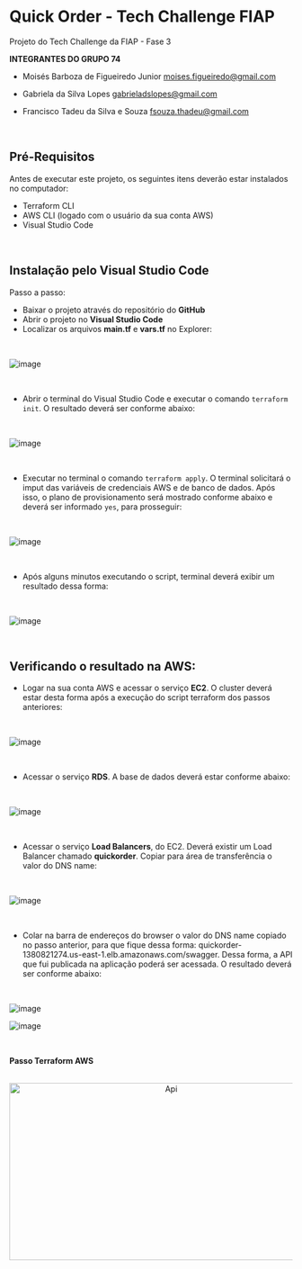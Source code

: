 # Quick Order - Tech Challenge FIAP

Projeto do Tech Challenge da FIAP - Fase 3

**INTEGRANTES DO GRUPO 74**

* Moisés Barboza de Figueiredo Junior
moises.figueiredo@gmail.com

* Gabriela da Silva Lopes
gabrieladslopes@gmail.com

* Francisco Tadeu da Silva e Souza
fsouza.thadeu@gmail.com

<br />

## Pré-Requisitos

Antes de executar este projeto, os seguintes itens deverão estar instalados no computador:

* Terraform CLI
* AWS CLI (logado com o usuário da sua conta AWS)
* Visual Studio Code
<br />

## Instalação pelo Visual Studio Code

Passo a passo:

* Baixar o projeto através do repositório do **GitHub**
* Abrir o projeto no **Visual Studio Code**
* Localizar os arquivos **main.tf** e **vars.tf** no Explorer:
<br />

![image](https://github.com/TechChallenge-4SOAT-G74/QuickOrder-Infra-Terraform/assets/19378661/d4fb4b62-133e-46f1-9f16-eb07c11c9c69)


<br />

* Abrir o terminal do Visual Studio Code e executar o comando  `terraform init`. O resultado deverá ser conforme abaixo:

<br />

![image](https://github.com/TechChallenge-4SOAT-G74/QuickOrder-Infra-Terraform/assets/19378661/c366580b-f05e-4ee9-a6f5-8f3dee4b12a0)

<br />

* Executar no terminal o comando  `terraform apply`. O terminal solicitará o imput das variáveis de credenciais AWS e de banco de dados. Após isso, o plano de provisionamento será mostrado conforme abaixo e deverá ser informado `yes`, para prosseguir:

<br />

![image](https://github.com/TechChallenge-4SOAT-G74/QuickOrder-Infra-Terraform/assets/19378661/76934751-1a64-4090-879d-114bb05a2e09)

<br />

* Após alguns minutos executando o script, terminal deverá exibir um resultado dessa forma:

<br />

![image](https://github.com/TechChallenge-4SOAT-G74/QuickOrder-Infra-Terraform/assets/19378661/07898a44-48b9-4e42-960e-7d5033145d31)

<br />

## Verificando o resultado na AWS:

* Logar na sua conta AWS e acessar o serviço **EC2**. O cluster deverá estar desta forma após a execução do script terraform dos passos anteriores:

<br />

![image](https://github.com/TechChallenge-4SOAT-G74/QuickOrder-Infra-Terraform/assets/19378661/7f037850-013f-4b9f-94a0-357b4d8238e7)

<br />

* Acessar o serviço **RDS**. A base de dados deverá estar conforme abaixo:

<br />

![image](https://github.com/TechChallenge-4SOAT-G74/QuickOrder-Infra-Terraform/assets/19378661/f2afd2f0-dbfe-43b6-b598-b5a323250a77)

<br />

* Acessar o serviço **Load Balancers**, do EC2. Deverá existir um Load Balancer chamado **quickorder**. Copiar para área de transferência o valor do DNS name:

<br />

![image](https://github.com/TechChallenge-4SOAT-G74/QuickOrder-Infra-Terraform/assets/19378661/3103844a-86ce-42ce-b32f-4c3e682e641d)


<br />

* Colar na barra de endereços do browser o valor do DNS name copiado no passo anterior, para que fique dessa forma: quickorder-1380821274.us-east-1.elb.amazonaws.com/swagger. Dessa forma, a API que fui publicada na aplicação poderá ser acessada. O resultado deverá ser conforme abaixo:

<br />

![image](https://github.com/TechChallenge-4SOAT-G74/QuickOrder-Infra-Terraform/assets/19378661/cbc8ce6f-2603-4e72-a71f-9b19fb44d24b)

![image](https://github.com/TechChallenge-4SOAT-G74/QuickOrder-Infra-Terraform/assets/19378661/091e1cf7-504f-410d-8346-a8a606ed037c)

<br />

**Passo Terraform AWS**

<br />
<div align="center">
      <a href="https://youtu.be/ULsLVTpLyzI">
     <img src="https://github.com/TechChallenge-4SOAT-G74/QuickOrder-Infra-Terraform/assets/19378661/5f610c8e-5840-4ecd-96ce-871bf0b8ef5e" 
      alt="Api" 
      style="width:560px;height:315px;">
      </a>
</div>
